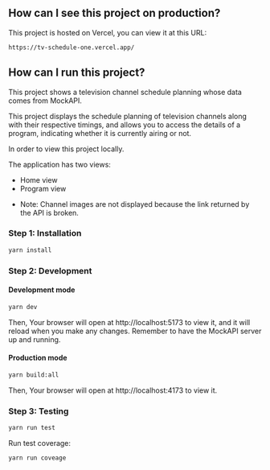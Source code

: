
## How can I see this project on production?
This project is hosted on Vercel, you can view it at this URL:
```sh
https://tv-schedule-one.vercel.app/
```
## How can I run this project?
This project shows a television channel schedule planning whose data comes from MockAPI.

This project displays the schedule planning of television channels along with their respective timings, and allows you to access the details of a program, indicating whether it is currently airing or not.
 
In order to view this project locally.

The application has two views:

- Home view
- Program view

* Note: Channel images are not displayed because the link returned by the API is broken.

### Step 1: Installation
```sh
yarn install
```

### Step 2: Development
#### Development mode
```sh
yarn dev
```
Then, Your browser will open at http://localhost:5173 to view it, and it will reload when you make any changes. Remember to have the MockAPI server up and running.
#### Production mode
```sh
yarn build:all
```
Then, Your browser will open at http://localhost:4173 to view it.

### Step 3: Testing
```sh
yarn run test
```

Run test coverage:
```sh
yarn run coveage
```
